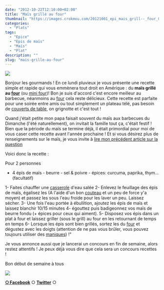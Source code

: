 ```yaml
---
date: "2012-10-22T12:10:00+02:00"
title: "Maïs grillé au four"
thumbnail: "https://images.crokmou.com/20121001_epi_mais_grill--_four_0059.jpg"
categories:
  - "Plats"
tags:
  - "Epice"
  - "Epis de maïs"
  - "Maïs"
  - "Plat"
description: ""
slug: "mais-grille-au-four"
---
```


[![](http://4.bp.blogspot.com/-Q7jBiXNOsCs/UHMv5xB2EMI/AAAAAAAAEvY/f7JcLPGyBmM/s320/20121001_epi_mais_grille%25CC%2581_four_0059_bann.jpg)](http://4.bp.blogspot.com/-Q7jBiXNOsCs/UHMv5xB2EMI/AAAAAAAAEvY/f7JcLPGyBmM/s1600/20121001_epi_mais_grille%25CC%2581_four_0059_bann.jpg)

Bonjour les gourmands ! En ce lundi pluvieux je vous présente une recette simple et rapide qui vous emmènera tout droit en Amérique : du **maïs grillé au [four](http://www.rueducommerce.fr/m/pl/malid:9404136)** (ou [mini four](http://www.rueducommerce.fr/m/pl/malid:34567022))! Bon je suis d'accord c'est encore meilleur au barbecue, néanmoins au [four](http://www.rueducommerce.fr/m/pl/malid:9404136) cela reste délicieux. Cette recette est parfaite pour une soirée entre amis ou tout simplement un plateau télé, pas besoin de [couverts de table](http://www.rueducommerce.fr/m/pl/malid:43774575), on grignotte et c'est tout !

Quand j'était petite mon papa faisait souvent du maïs aux barbecues du Dimanche (l'été naturellement), on invitait la famille tout ça, c'était festif ! Bien que la période du maïs se termine déjà, il était primordial pour moi de vous caser cette recette avant l'année prochaine ! Et si vous désirez plus de renseignements sur le maïs, je vous invite à [lire mon précédent article sur la question](https://crokmou.com/2012/10/legume-de-saison-le-mais-resultats-du.html)

Voici donc la recette :

Pour 2 personnes

- 4 épis de maïs - beurre - sel & poivre - épices: curcuma, paprika, thym... (facultatif)

1- Faites chauffer une [casserole](http://www.rueducommerce.fr/m/pl/malid:115) d'eau salée 2- Enlevez le feuillage des épis de maïs, égalisez les (A l'aide d'un bon [couteau](http://www.rueducommerce.fr/m/pl/malid:12468606) et un peu de force y'a moyen) et passez les sous l'eau froide pour les laver un peu. Laissez sécher. 3- Une fois l'eau portée à ébullition, ajoutez les épis de maïs et laissez blanchir 10/15 minutes 4- égouttez puis badigeonnez vos maïs de beurre fondu (+ épices pour ceux qui aiment). 5- Disposez vos épis dans un plat à four et laissez griller (sous le grill) au four en les retournant de temps en temps 6- Lorsque les épis sont bien grillés, sortez les du [four](http://www.rueducommerce.fr/m/pl/malid:9404136) et dégustez avec les doigts (attention de ne pas vous brûler, vous pouvez toujours utiliser des [maniques](http://www.rueducommerce.fr/m/pl/malid:4769931)) !"

Je vous annonce aussi que je lancerai un concours en fin de semaine, alors restez attentifs ! Je peux déjà vous dire que cela sera un concours recettes !

Bon début de semaine à tous

[![](http://images.paraorkut.com/img/emoticons/images/b/black_cat-114.gif)](http://images.paraorkut.com/img/emoticons/images/b/black_cat-114.gif)

[**○<span style="font-size: xx-small; margin: 0px; outline: 0px; padding: 0px;"><span style="font-family: Arial, Helvetica, sans-serif; margin: 0px; outline: 0px; padding: 0px;"> </span></span>Facebook**](https://www.facebook.com/pages/CroKMou/148093255259077) ○ [**Twitter**](https://twitter.com/Crokmou) ○